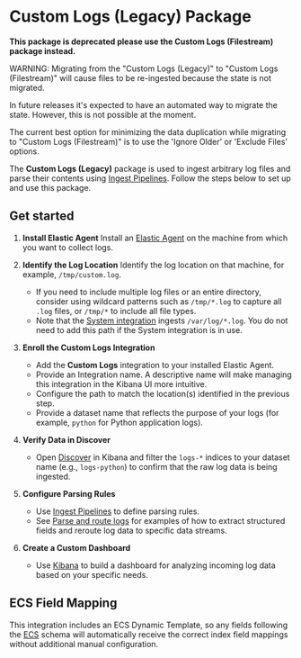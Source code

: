 # Custom Logs (Legacy) Package

**This package is deprecated please use the Custom Logs (Filestream) package instead.**

WARNING: Migrating from the "Custom Logs (Legacy)" to "Custom Logs
(Filestream)" will cause files to be re-ingested because the state is not migrated.

In future releases it's expected to have an automated way to migrate the state. However, this is not possible at the moment.

The current best option for minimizing the data duplication while migrating to "Custom Logs (Filestream)" is to use the 'Ignore Older' or 'Exclude Files' options.

The **Custom Logs (Legacy)** package is used to ingest arbitrary log files and parse their contents using [Ingest Pipelines](https://www.elastic.co/guide/en/elasticsearch/reference/current/ingest.html). Follow the steps below to set up and use this package.

## Get started

1. **Install Elastic Agent**
   Install an [Elastic Agent](https://www.elastic.co/guide/en/fleet/current/install-fleet-managed-elastic-agent.html) on the machine from which you want to collect logs.

2. **Identify the Log Location**
   Identify the log location on that machine, for example, `/tmp/custom.log`.
   - If you need to include multiple log files or an entire directory, consider using wildcard patterns such as `/tmp/*.log` to capture all `.log` files, or `/tmp/*` to include all file types.
   - Note that the [System integration](https://docs.elastic.co/en/integrations/system) ingests `/var/log/*.log`. You do not need to add this path if the System integration is in use.

3. **Enroll the Custom Logs Integration**
   - Add the **Custom Logs** integration to your installed Elastic Agent.
   - Provide an Integration name. A descriptive name will make managing this integration in the Kibana UI more intuitive.
   - Configure the path to match the location(s) identified in the previous step.
   - Provide a dataset name that reflects the purpose of your logs (for example, `python` for Python application logs).

4. **Verify Data in Discover**
   - Open [Discover](https://www.elastic.co/guide/en/kibana/current/discover.html) in Kibana and filter the `logs-*` indices to your dataset name (e.g., `logs-python`) to confirm that the raw log data is being ingested.

5. **Configure Parsing Rules**
   - Use [Ingest Pipelines](https://www.elastic.co/guide/en/elasticsearch/reference/current/ingest.html) to define parsing rules.
   - See [Parse and route logs](https://www.elastic.co/guide/en/serverless/current/observability-parse-log-data.html) for examples of how to extract structured fields and reroute log data to specific data streams.

6. **Create a Custom Dashboard**
   - Use [Kibana](https://www.elastic.co/guide/en/kibana/current/create-a-dashboard-of-panels-with-web-server-data.html) to build a dashboard for analyzing incoming log data based on your specific needs.

## ECS Field Mapping

This integration includes an ECS Dynamic Template, so any fields following the [ECS](https://www.elastic.co/guide/en/ecs/current/index.html) schema will automatically receive the correct index field mappings without additional manual configuration.
